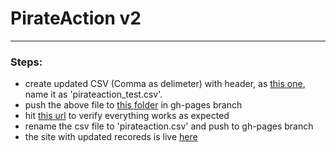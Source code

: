 # PirateAction v2

****

### Steps:

+ create updated CSV (Comma as delimeter) with header, as [this one](https://github.com/xqin1/pirateaction2/blob/master/data/pirateaction_test.csv), name it as 'pirateaction_test.csv'.
+ push the above file to [this folder](https://github.com/xqin1/pirateaction2/tree/gh-pages/data) in gh-pages branch
+ hit [this url](http://xqin1.github.io/pirateaction2/index.html#test) to verify everything works as expected
+ rename the csv file to 'pirateaction.csv' and push to gh-pages branch
+ the site with updated recoreds is live [here](http://xqin1.github.io/pirateaction2/index.html)

